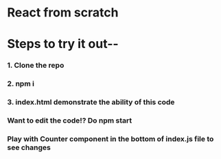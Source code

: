 # React from scratch
<h1>Steps to try it out--</h1>
<h3>1. Clone the repo</h3>
<h3>2. npm i</h3>
<h3>3. index.html demonstrate the ability of this code</h3>
<h3>Want to edit the code!? Do npm start</h3>
<h3>Play with Counter component in the bottom of index.js file to see changes</h3>

